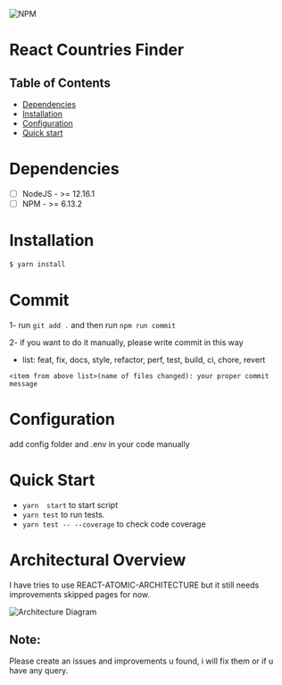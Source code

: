 ![NPM](https://img.shields.io/badge/npm-6.13.2-blue.svg)


# React Countries Finder

## Table of Contents

- [Dependencies](#dependencies)
- [Installation](#installation)
- [Configuration](#configuration) 
- [Quick start](#quick-start)

# Dependencies

- [ ] NodeJS - >= 12.16.1
- [ ] NPM - >= 6.13.2 

# Installation

```bash
$ yarn install
```

# Commit
1- run `git add .` and then run `npm run commit`

2- if you want to do it manually, please write commit in this way

- list: feat, fix, docs, style, refactor, perf, test, build, ci, chore, revert

`<item from above list>(name of files changed): your proper commit message`


# Configuration

add config folder and .env in your code manually

# Quick Start
- `yarn  start` to start script
- `yarn test` to run tests.
- `yarn test -- --coverage` to check code coverage
# Architectural Overview
I have tries to use REACT-ATOMIC-ARCHITECTURE but it still needs improvements skipped pages for now.

 ![Architecture Diagram](static/Archi.png?raw=true "Title")

## Note: 
Please create an issues and improvements u found, i will fix them or if u have any query.
